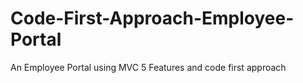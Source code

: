 # Code-First-Approach-Employee-Portal
An Employee Portal using MVC 5 Features and code first approach
